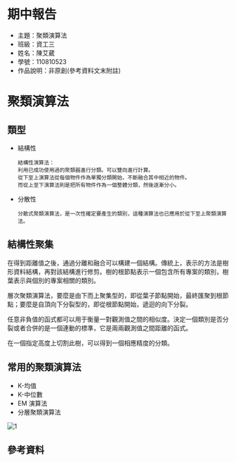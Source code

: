 # 期中報告
* 主題：聚類演算法
* 班級：資工三
* 姓名：陳艾葳
* 學號：110810523
* 作品說明：非原創(參考資料文末附註)
# 聚類演算法

## 類型
+ 結構性
  ```
  結構性演算法：
  利用已成功使用過的聚類器進行分類。可以雙向進行計算。
  從下至上演算法從每個物件作為單獨分類開始，不斷融合其中相近的物件。
  而從上至下演算法則是把所有物件作為一個整體分類，然後逐漸分小。
  ```
+ 分散性
  ```
  分散式聚類演算法，是一次性確定要產生的類別，這種演算法也已應用於從下至上聚類演算法。
  ```
## 結構性聚集
在得到距離值之後，通過分離和融合可以構建一個結構。傳統上，表示的方法是樹形資料結構，再對該結構進行修剪。樹的根節點表示一個包含所有專案的類別，樹葉表示與個別的專案相關的類別。

層次聚類演算法，要麼是由下而上聚集型的，即從葉子節點開始，最終匯聚到根節點；要麼是自頂向下分裂型的，即從根節點開始，遞迴的向下分裂。

任意非負值的函式都可以用于衡量一對觀測值之間的相似度。決定一個類別是否分裂或者合併的是一個連動的標準，它是兩兩觀測值之間距離的函式。

在一個指定高度上切割此樹，可以得到一個相應精度的分類。
## 常用的聚類演算法
+ K-均值
+ K-中位數
+ EM 演算法
+ 分層聚類演算法

![1](D:\Caw\sa110a\mid\photo\1.png)
## 參考資料
